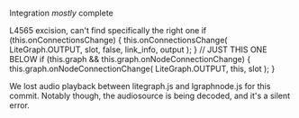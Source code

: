 Integration *mostly* complete

L4565 excision, can't find specifically the right one
if (this.onConnectionsChange) {
		  this.onConnectionsChange(
		      LiteGraph.OUTPUT,
		      slot,
		      false,
		      link_info,
		      output
		  );
	}
	// JUST THIS ONE BELOW
	if (this.graph && this.graph.onNodeConnectionChange) {
		  this.graph.onNodeConnectionChange(
		      LiteGraph.OUTPUT,
		      this,
		      slot
		  );
	}


We lost audio playback between litegraph.js and lgraphnode.js for this commit.
Notably though, the audiosource is being decoded, and it's a silent error.
